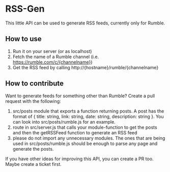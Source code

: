 # RSS-Gen

This little API can be used to generate RSS feeds, currently only for Rumble.

## How to use

1. Run it on your server (or as localhost)
2. Fetch the name of a Rumble channel (i.e. https://rumble.com/c/{channelname})
3. Get the RSS feed by calling http://{hostname}/rumble/{channelname}

## How to contribute

Want to generate feeds for something other than Rumble?
Create a pull request with the following:
1. src/posts module that exports a function returning posts. A post has the format of { title: string, link: string, date: string, description: string }. You can look into src/posts/rumble.js for an example.
2. route in src/server.js that calls your module-function to get the posts and then the getRSSFeed function to generate an RSS feed
3. please do not import any unnecessary modules. The ones that are being used in src/posts/rumble.js should be enough to parse any page and generate the posts.

If you have other ideas for improving this API, you can create a PR too. Maybe create a ticket first.
